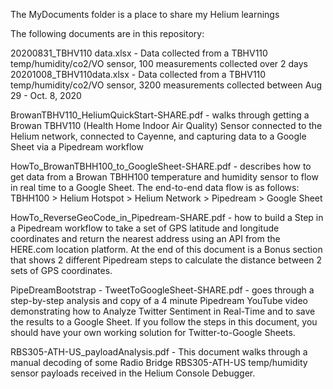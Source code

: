 The MyDocuments folder is a place to share my Helium learnings

The following documents are in this repository:

20200831_TBHV110 data.xlsx - Data collected from a TBHV110 temp/humidity/co2/VO sensor, 100 measurements collected over 2 days
20201008_TBHV110data.xlsx - Data collected from a TBHV110 temp/humidity/co2/VO sensor, 3200 measurements collected between Aug 29 - Oct. 8, 2020

BrowanTBHV110_HeliumQuickStart-SHARE.pdf - walks through getting a Browan TBHV110 (Health Home Indoor Air Quality) Sensor connected to the Helium network, connected to Cayenne, and capturing data to a Google Sheet via a Pipedream workflow

HowTo_BrowanTBHH100_to_GoogleSheet-SHARE.pdf - describes how to get data from a Browan TBHH100 temperature and humidity sensor to flow in real time to a Google Sheet.
The end-to-end data flow is as follows: TBHH100 > Helium Hotspot > Helium Network > Pipedream > Google Sheet

HowTo_ReverseGeoCode_in_Pipedream-SHARE.pdf - how to build a Step in a Pipedream workflow to take a set of GPS latitude and longitude coordinates and return the nearest address using an API from the HERE.com location platform. At the end of this document is a Bonus section that shows 2 different Pipedream steps to calculate the distance between 2 sets of GPS coordinates. 

PipeDreamBootstrap - TweetToGoogleSheet-SHARE.pdf - goes through a step-by-step analysis and copy of a 4 minute Pipedream YouTube video demonstrating how to Analyze Twitter Sentiment in Real-Time and to save the results to a Google Sheet. If you follow the steps in this document, you should have your own working solution for Twitter-to-Google Sheets.

RBS305-ATH-US_payloadAnalysis.pdf - This document walks through a manual decoding of some Radio Bridge RBS305-ATH-US temp/humidity sensor payloads received in the Helium Console Debugger. 
